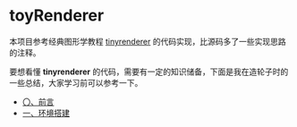 # toyRenderer

本项目参考经典图形学教程 [tinyrenderer](https://github.com/ssloy/tinyrenderer) 的代码实现，比源码多了一些实现思路的注释。

要想看懂 **tinyrenderer** 的代码，需要有一定的知识储备，下面是我在造轮子时的一些总结，大家学习前可以参考一下。

- [〇、前言](https://supercodepower.com/docs/toy-renderer/index)
- [一、环境搭建](https://supercodepower.com/docs/toy-renderer/day1-env-setup)

